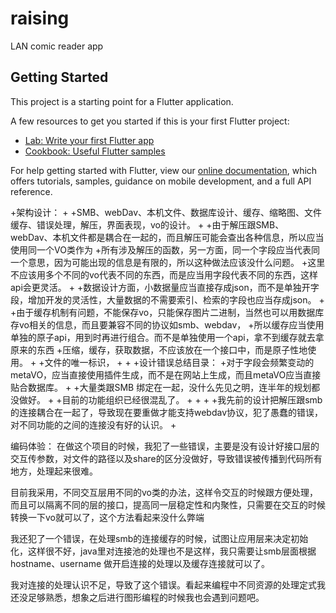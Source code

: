 # raising

LAN comic reader app

## Getting Started

This project is a starting point for a Flutter application.

A few resources to get you started if this is your first Flutter project:

- [Lab: Write your first Flutter app](https://flutter.dev/docs/get-started/codelab)
- [Cookbook: Useful Flutter samples](https://flutter.dev/docs/cookbook)

For help getting started with Flutter, view our
[online documentation](https://flutter.dev/docs), which offers tutorials,
samples, guidance on mobile development, and a full API reference.

+架构设计：
+
+SMB、webDav、本机文件、数据库设计、缓存、缩略图、文件缓存、错误处理，解压，界面表现，vo的设计。
+
+由于解压跟SMB、webDav、本机文件都是耦合在一起的，而且解压可能会查出各种信息，所以应当使用同一个VO类作为
+所有涉及解压的函数，另一方面，同一个字段应当代表同一个意思，因为可能出现的信息是有限的，所以这种做法应该没什么问题。
+这里不应该用多个不同的vo代表不同的东西，而是应当用字段代表不同的东西，这样api会更灵活。
+
+数据设计方面，小数据量应当直接存成json，而不是单独开字段，增加开发的灵活性，大量数据的不需要索引、检索的字段也应当存成json。
+
+由于缓存机制有问题，不能保存vo，只能保存图片二进制，当然也可以用数据库存vo相关的信息，而且要兼容不同的协议如smb、webdav，
+所以缓存应当使用单独的原子api，用到时再进行组合。而不是单独使用一个api，拿不到缓存就去拿原来的东西
+压缩，缓存，获取数据，不应该放在一个接口中，而是原子性地使用。
+
+文件的唯一标识，
+
+
+设计错误总结目录：
+对于字段会频繁变动的metaVO，应当直接使用插件生成，而不是在网站上生成，而且metaVO应当直接贴合数据库。
+
+大量类跟SMB 绑定在一起，没什么先见之明，连半年的规划都没做好。
+
+目前的功能组织已经很混乱了。
+
+
+
+我先前的设计把解压跟smb的连接耦合在一起了，导致现在要重做才能支持webdav协议，犯了愚蠢的错误，对不同功能的之间的连接没有好的认识。
+


编码体验：
在做这个项目的时候，我犯了一些错误，主要是没有设计好接口层的交互传参数，对文件的路径以及share的区分没做好，导致错误被传播到代码所有地方，处理起来很难。

目前我采用，不同交互层用不同的vo类的办法，这样令交互的时候跟方便处理，而且可以隔离不同的层的接口，提高同一层稳定性和内聚性，只需要在交互的时候转换一下vo就可以了，这个方法看起来没什么弊端

我还犯了一个错误，在处理smb的连接缓存的时候，试图让应用层来决定初始化，这样很不好，java里对连接池的处理也不是这样，我只需要让smb层面根据hostname、username 做开启连接的处理以及缓存连接就可以了。

我对连接的处理认识不足，导致了这个错误。看起来编程中不同资源的处理定式我还没足够熟悉，想象之后进行图形编程的时候我也会遇到问题吧。
